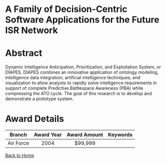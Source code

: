 
A Family of Decision-Centric Software Applications for the Future ISR Network
=============================================================================

# Abstract


Dynamic Intelligence Anticipation, Prioritization, and Exploitation System, or DIAPES.  DIAPES combines an innovative application of ontology modeling, intelligence data integration; artificial intelligence techniques; and visualization to allow analysts to rapidly solve intelligence requirements in support of complete Predictive Battlespace Awareness (PBA) while compressing the ATO cycle. The goal of this research is to develop and demonstrate a prototype system.  

# Award Details

|Branch|Award Year|Award Amount|Keywords|
| :---: | :---: | :---: | :---: |
|Air Force|2004|$99,999||
  
  


[Back to Home](https://github.com/chrischow/dod_sbir_awards#1272)